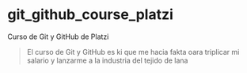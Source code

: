 # git_github_course_platzi
Curso de Git y GitHub de Platzi
> El curso de Git y GitHub es ki que me hacia fakta oara triplicar mi salario y lanzarme a la industria del tejido de lana
